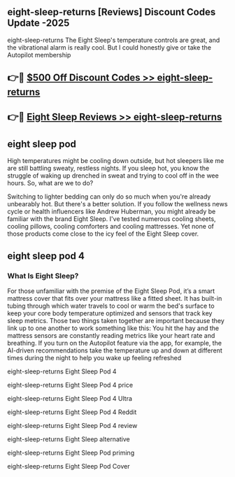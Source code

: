 ## eight-sleep-returns [Reviews​] Discount Codes Update -2025

eight-sleep-returns The Eight Sleep's temperature controls are great, and the vibrational alarm is really cool. But I could honestly give or take the Autopilot membership

## 👉🔴 [$500 Off Discount Codes >> eight-sleep-returns](http://download.freeplayer.one?title=eight-sleep-returns&ref=18-ES)

## 👉🔴 [Eight Sleep Reviews >> eight-sleep-returns](http://download.freeplayer.one?title=eight-sleep-returns&ref=18-ES)

## eight sleep pod

High temperatures might be cooling down outside, but hot sleepers like me are still battling sweaty, restless nights. If you sleep hot, you know the struggle of waking up drenched in sweat and trying to cool off in the wee hours. So, what are we to do?

Switching to lighter bedding can only do so much when you're already unbearably hot. But there's a better solution. If you follow the wellness news cycle or health influencers like Andrew Huberman, you might already be familiar with the brand Eight Sleep. I've tested numerous cooling sheets, cooling pillows, cooling comforters and cooling mattresses. Yet none of those products come close to the icy feel of the Eight Sleep cover.

## eight sleep pod 4

### What Is Eight Sleep?

For those unfamiliar with the premise of the Eight Sleep Pod, it’s a smart mattress cover that fits over your mattress like a fitted sheet. It has built-in tubing through which water travels to cool or warm the bed's surface to keep your core body temperature optimized and sensors that track key sleep metrics. Those two things taken together are important because they link up to one another to work something like this: You hit the hay and the mattress sensors are constantly reading metrics like your heart rate and breathing. If you turn on the Autopilot feature via the app, for example, the AI-driven recommendations take the temperature up and down at different times during the night to help you wake up feeling refreshed

eight-sleep-returns Eight Sleep Pod 4

eight-sleep-returns Eight Sleep Pod 4 price

eight-sleep-returns Eight Sleep Pod 4 Ultra

eight-sleep-returns Eight Sleep Pod 4 Reddit

eight-sleep-returns Eight Sleep Pod 4 review

eight-sleep-returns Eight Sleep alternative

eight-sleep-returns Eight Sleep Pod priming

eight-sleep-returns Eight Sleep Pod Cover